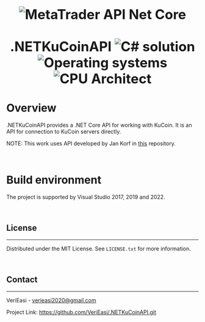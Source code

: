 <a name="readme-top"></a>

<h1 align="center" style="display: block; font-size: 2.5em; font-weight: bold; margin-block-start: 1em; margin-block-end: 1em;">
<img align="center" src="https://avatars.githubusercontent.com/u/111559946?s=400&u=ce865a376c82f7c69c0c2ad443ef8a2d3767c4a6&v=4" alt="MetaTrader API Net Core" style="width:%;height:%"/></a>
  <br /><br /><strong>.NETKuCoinAPI</strong>



<img src="https://img.shields.io/badge/Solution-.net6-blue?style=flat&logo=C-sharp&logoColor=b0c0c0&labelColor=363D44" alt="C# solution"/>
<img src="https://img.shields.io/badge/OS-windows-blue??style=flat&logo=Windows&logoColor=b0c0c0&labelColor=363D44" alt="Operating systems"/>
<img src="https://img.shields.io/badge/CPU-x86%20%7C%20x86__64-blue?style=flat&logo=Intel&logoColor=b0c0c0&labelColor=363D44" alt="CPU Architect"/>
</h1>

# Overview

.NETKuCoinAPI provides a .NET Core API for working with KuCoin. It is an API for connection to KuCoin servers directly.


NOTE: This work uses API developed by Jan Korf in [this](https://github.com/JKorf/Kucoin.Net.git) repository.


<br/>

# Build environment

The project is supported by Visual Studio 2017, 2019 and 2022.


<br />

<!-- LICENSE -->
## License
---

Distributed under the MIT License. See `LICENSE.txt` for more information.



<br />

<!-- CONTACT -->
## Contact
---

VeriEasi - verieasi2020@gmail.com

Project Link: https://github.com/VeriEasi/.NETKuCoinAPI.git
